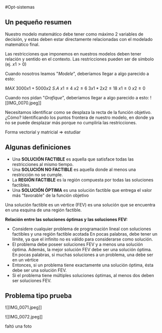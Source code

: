 #Opt-sistemas 

## Un pequeño resumen
Nuestro modelo matemático debe tener como máximo 2 variables de decisión, y estas deben estar directamente relacionadas con el modelado matemático final. 

Las restricciones que imponemos en nuestros modelos deben tener relación y sentido en el contexto. Las restricciones pueden ser de símbolo (ej. $x1>0$)

Cuando nosotros leamos "*Modele*", deberíamos llegar a algo parecido a esto:

*MAX* $3000x1+5000x2$
$S.A$
$x1≤4$
$x2≤6$
$3x1*2x2≤18$
$x1≥0$
$x2≥0$

Cuando nos pidan "*Grafique*", deberíamos llegar a algo parecido a esto:
![[IMG_0070.jpeg]]

Necesitamos identificar como se desplaza la recta de la función objetivo. ¿Cómo? Identificando los puntos frontera de nuestro modelo, en donde ya no se puede desplazar más porque no cumpliría las restricciones.

Forma vectorial y matricial => estudiar
## Algunas definiciones
- Una **SOLUCIÓN FACTIBLE** es aquella que satisface todas las restricciones al mismo tiempo.
- Una **SOLUCIÓN NO FACTIBLE** es aquella donde al menos una restricción no se cumple.
- La **REGIÓN FACTIBLE** es la región compuesta por todas las soluciones factibles.
- Una **SOLUCIÓN ÓPTIMA** es una solución factible que entrega el valor más "favorable" de la función objetivo

Una solución factible es un vértice (FEV) es una solución que se encuentra en una esquina de una región factible.

**Relación entre las soluciones óptimas y las soluciones FEV:**
- Considere cualquier problema de programación lineal con soluciones factibles y una región factible acotada En pocas palabras, debe tener un límite, ya que el infinito no es válido para considerarse como solución.
- El problema debe poseer soluciones FEV y a menos una solución óptima. Además, la mejor solución FEV debe ser una solución óptima. En pocas palabras, si muchas soluciones a un problema, una debe ser en un vértice
- Entonces, si un problema tiene exactamente una solución óptima, ésta debe ser una solución FEV.
- Si el problema tiene múltiples soluciones óptimas, al menos dos deben ser soluciones FEV.

## Problema tipo prueba

![[IMG_0071.jpeg]]

![[IMG_0072.jpeg]]

faltó una foto